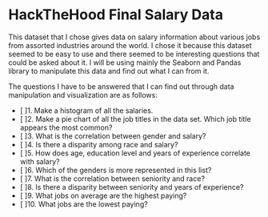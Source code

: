 # HackTheHood Final Salary Data

This dataset that I chose gives data on salary information about various jobs from assorted industries around the world. 
I chose it because this dataset seemed to be easy to use and there seemed to be interesting questions that could be asked about it.
I will be using mainly the Seaborn and Pandas library to manipulate this data and find out what I can from it.

The questions I have to be answered that I can find out through data manipulation and visualization are as follows:
    
- [ ]1. Make a histogram of all the salaries.
- [ ]2. Make a pie chart of all the job titles in the data set. Which job title appears the most common?
- [ ]3. What is the correlation between gender and salary?
- [ ]4. Is there a disparity among race and salary?
- [ ]5. How does age, education level and years of experience correlate with salary?
- [ ]6. Which of the genders is more represented in this list?
- [ ]7. What is the correlation between seniority and race?
- [ ]8. Is there a disparity between seniority and years of experience?
- [ ]9. What jobs on average are the highest paying?
- [ ]10. What jobs are the lowest paying?


